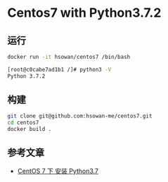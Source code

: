 # Centos7 with Python3.7.2

## 运行

```bash
docker run -it hsowan/centos7 /bin/bash

[root@c0cabe7ad1b1 /]# python3 -V
Python 3.7.2

```

## 构建

```bash
git clone git@github.com:hsowan-me/centos7.git
cd centos7
docker build .

```

## 参考文章

* [CentOS 7 下 安装 Python3.7](https://segmentfault.com/a/1190000015628625)